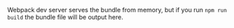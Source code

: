 Webpack dev server serves the bundle from memory, but if you run `npm run build`
the bundle file will be output here.

